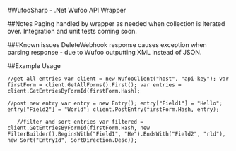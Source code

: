 #WufooSharp - .Net Wufoo API Wrapper

##Notes
Paging handled by wrapper as needed when collection is iterated over.
Integration and unit tests coming soon.

###Known issues
DeleteWebhook response causes exception when parsing response - due to Wufoo outputting XML instead of JSON.




##Example Usage

`//get all entries
    var client = new WufooClient("host", "api-key");
    var firstForm = client.GetAllForms().First();
    var entries = client.GetEntriesByFormId(firstForm.Hash);`

`//post new entry
    var entry = new Entry();
    entry["Field1"] = "Hello";
    entry["Field2"] = "World";
    client.PostEntry(firstForm.Hash, entry);`
            
`    //filter and sort entries
    var filtered = client.GetEntriesByFormId(firstForm.Hash, new FilterBuilder().BeginsWith("Field1", "He").EndsWith("Field2", "rld"), new Sort("EntryId", SortDirection.Desc));
`
